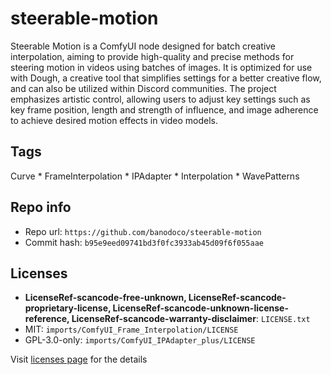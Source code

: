 # steerable-motion
Steerable Motion is a ComfyUI node designed for batch creative interpolation, aiming to provide high-quality and precise methods for steering motion in videos using batches of images. It is optimized for use with Dough, a creative tool that simplifies settings for a better creative flow, and can also be utilized within Discord communities. The project emphasizes artistic control, allowing users to adjust key settings such as key frame position, length and strength of influence, and image adherence to achieve desired motion effects in video models.

## Tags
Curve * FrameInterpolation * IPAdapter * Interpolation * WavePatterns

## Repo info
- Repo url: `https://github.com/banodoco/steerable-motion`
- Commit hash: `b95e9eed09741bd3f0fc3933ab45d09f6f055aae`

## Licenses
- **LicenseRef-scancode-free-unknown, LicenseRef-scancode-proprietary-license, LicenseRef-scancode-unknown-license-reference, LicenseRef-scancode-warranty-disclaimer**: `LICENSE.txt`
- MIT: `imports/ComfyUI_Frame_Interpolation/LICENSE`
- GPL-3.0-only: `imports/ComfyUI_IPAdapter_plus/LICENSE`

Visit [licenses page](licenses.md) for the details
